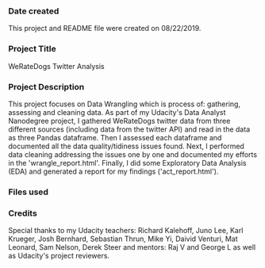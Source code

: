 ### Date created
This project and README file were created on 08/22/2019.

### Project Title
WeRateDogs Twitter Analysis

### Project Description
This project focuses on Data Wrangling which is process of: gathering, assessing and cleaning data.
As part of my Udacity's Data Analyst Nanodegree project, I gathered WeRateDogs twitter data from three different sources (including data from the twitter API) and read in the data as three Pandas dataframe. Then I assessed each dataframe and documented all the data quality/tidiness issues found. Next, I performed data cleaning addressing the issues one by one and documented my efforts in the 'wrangle_report.html'. Finally, I did some Exploratory Data Analysis (EDA) and generated a report for my findings ('act_report.html').
 

### Files used


### Credits
Special thanks to my Udacity teachers: Richard Kalehoff, Juno Lee, Karl Krueger, Josh Bernhard, Sebastian Thrun, Mike Yi, Daivid Venturi, Mat Leonard, Sam Nelson, Derek Steer and mentors: Raj V and George L as well as Udacity's project reviewers.
